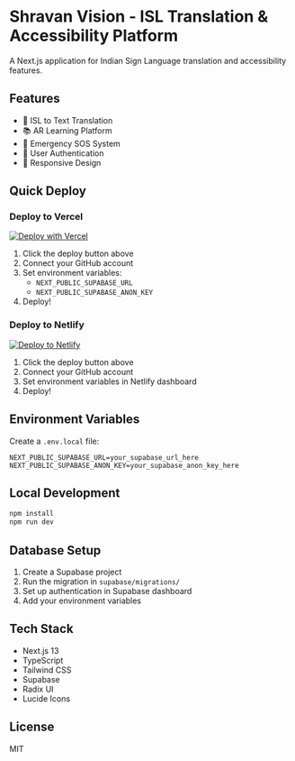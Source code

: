# Shravan Vision - ISL Translation & Accessibility Platform

A Next.js application for Indian Sign Language translation and accessibility features.

## Features

- 🤟 ISL to Text Translation
- 📚 AR Learning Platform
- 🚨 Emergency SOS System
- 🔐 User Authentication
- 📱 Responsive Design

## Quick Deploy

### Deploy to Vercel

[![Deploy with Vercel](https://vercel.com/button)](https://vercel.com/new/clone?repository-url=https://github.com/yourusername/shravan-vision)

1. Click the deploy button above
2. Connect your GitHub account
3. Set environment variables:
   - `NEXT_PUBLIC_SUPABASE_URL`
   - `NEXT_PUBLIC_SUPABASE_ANON_KEY`
4. Deploy!

### Deploy to Netlify

[![Deploy to Netlify](https://www.netlify.com/img/deploy/button.svg)](https://app.netlify.com/start/deploy?repository=https://github.com/yourusername/shravan-vision)

1. Click the deploy button above
2. Connect your GitHub account
3. Set environment variables in Netlify dashboard
4. Deploy!

## Environment Variables

Create a `.env.local` file:

```env
NEXT_PUBLIC_SUPABASE_URL=your_supabase_url_here
NEXT_PUBLIC_SUPABASE_ANON_KEY=your_supabase_anon_key_here
```

## Local Development

```bash
npm install
npm run dev
```

## Database Setup

1. Create a Supabase project
2. Run the migration in `supabase/migrations/`
3. Set up authentication in Supabase dashboard
4. Add your environment variables

## Tech Stack

- Next.js 13
- TypeScript
- Tailwind CSS
- Supabase
- Radix UI
- Lucide Icons

## License

MIT